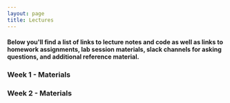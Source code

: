 ```yaml
---
layout: page
title: Lectures
---
```


<h4> Below you'll find a list of links to lecture notes and code as well as links to homework assignments, lab session materials, slack channels for asking questions, and additional reference material. </h4>




<h3> Week 1 - Materials </h3>


<h3> Week 2 - Materials </h3>





